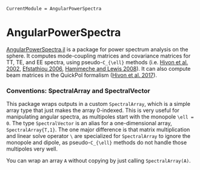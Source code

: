 ```@meta
CurrentModule = AngularPowerSpectra
```

# AngularPowerSpectra

[AngularPowerSpectra.jl](https://github.com/xzackli/AngularPowerSpectra.jl) is a package for power spectrum analysis on the sphere. It computes mode-coupling matrices and covariance matrices for TT, TE, and EE spectra, using pseudo-``C_{\ell}`` methods (i.e. [Hivon et al. 2002](https://arxiv.org/abs/astro-ph/0105302), [Efstathiou 2006](https://arxiv.org/abs/astro-ph/0601107), [Hamimeche and Lewis 2008](https://arxiv.org/abs/0801.0554)). It can also compute  beam matrices in the QuickPol formalism ([Hivon et al. 2017](https://arxiv.org/abs/1608.08833)).

### Conventions: SpectralArray and SpectralVector

This package wraps outputs in a custom `SpectralArray`, which is a simple array type that just makes the array 0-indexed. This is very useful for manipulating angular spectra, as multipoles start with the monopole ``\ell = 0``. The type `SpectralVector` is an alias for a one-dimensional array, `SpectralArray{T,1}`. The one major difference is that matrix multiplication and linear solve operator `\` are specialized for `SpectralArray` to ignore the monopole and dipole, as pseudo-``C_{\ell}`` methods do not handle those multipoles very well.

You can wrap an array `A` without copying by just calling `SpectralArray(A)`.